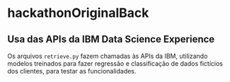 # hackathonOriginalBack


## Usa das APIs da IBM Data Science Experience

Os arquivos `retrieve.py` fazem chamadas às APIs da IBM, utilizando modelos
treinados para fazer regressão e classificação de dados fictícios dos clientes,
para testar as funcionalidades.

